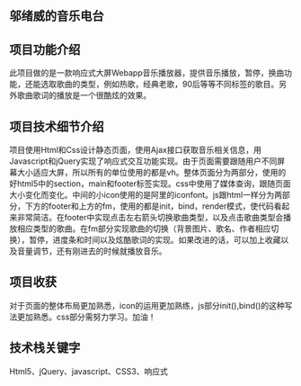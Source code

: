 ## 邬绪威的音乐电台
## 项目功能介绍
  此项目做的是一款响应式大屏Webapp音乐播放器，提供音乐播放，暂停，换曲功能，还能选取歌曲的类型，例如热歌，经典老歌，90后等等不同标签的歌目。另外歌曲歌词的播放是一个很酷炫的效果。
## 项目技术细节介绍
  项目使用Html和Css设计静态页面，使用Ajax接口获取音乐相关信息，用Javascript和jQuery实现了响应式交互功能实现。由于页面需要跟随用户不同屏幕大小适应大屏，所以所有的单位使用的都是vh。整体页面分为两部分，使用的好html5中的section，main和footer标签实现。css中使用了媒体查询，跟随页面大小变化而变化。中间的小icon使用的是阿里的iconfont。js跟html一样分为两部分，下方的footer和上方的fm，使用的都是init，bind，render模式，使代码看起来非常简洁。在footer中实现点击左右箭头切换歌曲类型，以及点击歌曲类型会播放相应类型的歌曲。在fm部分实现歌曲的切换（背景图片、歌名、作者相应切换），暂停，进度条和时间以及炫酷歌词的实现。如果改进的话，可以加上收藏以及音量调节，还有刚进去的时候就播放音乐。
## 项目收获
  对于页面的整体布局更加熟悉，icon的运用更加熟练，js部分init(),bind()的这种写法更加熟悉。css部分需努力学习。加油！
## 技术栈关键字
  Html5、jQuery、javascript、CSS3、响应式

